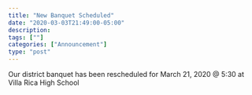 ```yaml
---
title: "New Banquet Scheduled"
date: "2020-03-03T21:49:00-05:00"
description:
tags: [""]
categories: ["Announcement"]
type: "post"
---
```


Our district banquet has been rescheduled for March 21, 2020 @ 5:30 at Villa Rica High School

